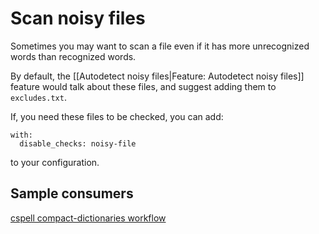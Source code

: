 # Scan noisy files

Sometimes you may want to scan a file even if it has more unrecognized words than recognized words.

By default, the [[Autodetect noisy files|Feature: Autodetect noisy files]] feature would talk about these files,
and suggest adding them to `excludes.txt`.

If, you need these files to be checked, you can add:

```workflow
with:
  disable_checks: noisy-file
```
to your configuration.

## Sample consumers

[cspell compact-dictionaries workflow](https://github.com/check-spelling/cspell-dicts/commit/2a5b8bb057f4580749933060b29c466e92c93400#diff-f38bd48888fa3290eb90897dc1e21411b2bcf12a6538cd72bb583e7608787698R88)

